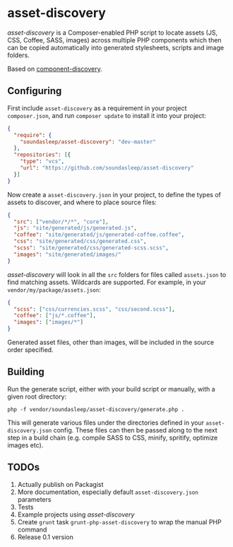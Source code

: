 asset-discovery
===============

_asset-discovery_ is a Composer-enabled PHP script to locate assets
(JS, CSS, Coffee, SASS, images) across multiple PHP components which then
can be copied automatically into generated stylesheets, scripts and
image folders.

Based on [component-discovery](https://github.com/soundasleep/asset-discovery).

## Configuring

First include `asset-discovery` as a requirement in your project `composer.json`,
and run `composer update` to install it into your project:

```json
{
  "require": {
    "soundasleep/asset-discovery": "dev-master"
  },
  "repositories": [{
    "type": "vcs",
    "url": "https://github.com/soundasleep/asset-discovery"
  }]
}
```

Now create a `asset-discovery.json` in your project, to define the types of assets to discover,
and where to place source files:

```json
{
  "src": ["vendor/*/*", "core"],
  "js": "site/generated/js/generated.js",
  "coffee": "site/generated/js/generated-coffee.coffee",
  "css": "site/generated/css/generated.css",
  "scss": "site/generated/css/generated-scss.scss",
  "images": "site/generated/images/"
}
```

_asset-discovery_ will look in all the `src` folders for files called `assets.json`
to find matching assets. Wildcards are supported. For example, in your
`vendor/my/package/assets.json`:

```json
{
  "scss": ["css/currencies.scss", "css/second.scss"],
  "coffee": ["js/*.coffee"],
  "images": ["images/*"]
}
```

Generated asset files, other than images, will be included in the source order specified.

## Building

Run the generate script, either with your build script or manually, with
a given root directory:

```
php -f vendor/soundasleep/asset-discovery/generate.php .
```

This will generate various files under the directories defined in your `asset-discovery.json` config.
These files can then be passed along to the next step in a build chain (e.g. compile SASS to CSS,
minify, spritify, optimize images etc).

## TODOs

1. Actually publish on Packagist
2. More documentation, especially default `asset-discovery.json` parameters
3. Tests
4. Example projects using _asset-discovery_
5. Create `grunt` task `grunt-php-asset-discovery` to wrap the manual PHP command
6. Release 0.1 version
